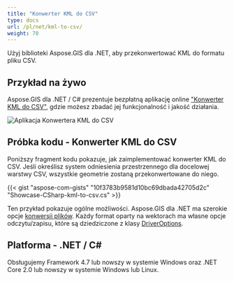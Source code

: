 ```yaml
---
title: "Konwerter KML do CSV"
type: docs
url: /pl/net/kml-to-csv/
weight: 70
---
```


Użyj biblioteki Aspose.GIS dla .NET, aby przekonwertować KML do formatu pliku CSV.

## **Przykład na żywo**

Aspose.GIS dla .NET / C# prezentuje bezpłatną aplikację online ["Konwerter KML do CSV"](https://products.aspose.app/gis/conversion/kml-to-csv), gdzie możesz zbadać jej funkcjonalność i jakość działania.

![Aplikacja Konwertera KML do CSV](conversion.png)

## **Próbka kodu - Konwerter KML do CSV**

Poniższy fragment kodu pokazuje, jak zaimplementować konwerter KML do CSV. Jeśli określisz system odniesienia przestrzennego dla docelowej warstwy CSV, wszystkie geometrie zostaną przekonwertowane do niego. 

{{< gist "aspose-com-gists" "10f3783b9581d10bc69dbada42705d2c" "Showcase-CSharp-kml-to-csv.cs" >}}

Ten przykład pokazuje ogólne możliwości. Aspose.GIS dla .NET ma szerokie opcje [konwersji plików](https://docs.aspose.com/gis/net/vector-layers/). Każdy format oparty na wektorach ma własne opcje odczytu/zapisu, które są dziedziczone z klasy [DriverOptions](https://reference.aspose.com/gis/net/aspose.gis/driveroptions).

## **Platforma - .NET / C#**

Obsługujemy Framework 4.7 lub nowszy w systemie Windows oraz .NET Core 2.0 lub nowszy w systemie Windows lub Linux.
